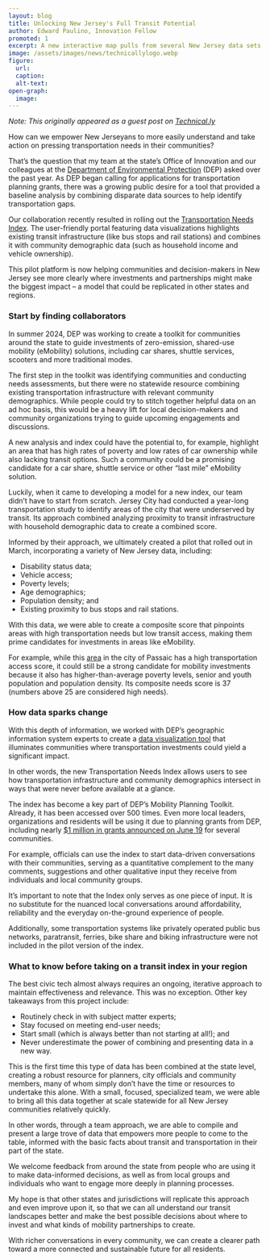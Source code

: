 ```yaml
---
layout: blog
title: Unlocking New Jersey's Full Transit Potential
author: Edward Paulino, Innovation Fellow
promoted: 1
excerpt: A new interactive map pulls from several New Jersey data sets to show where transportation needs are high but access to transportation is low. 
image: /assets/images/news/technicallylogo.webp
figure:
  url: 
  caption: 
  alt-text: 
open-graph:
  image:
---
```


*Note: This originally appeared as a guest post on [Technical.ly](https://technical.ly/civic-news/new-jersey-transportation-needs-index-guest-post/)*

How can we empower New Jerseyans to more easily understand and take action on pressing transportation needs in their communities? 

That’s the question that my team at the state’s Office of Innovation and our colleagues at the [Department of Environmental Protection](https://dep.nj.gov/) (DEP) asked over the past year. As DEP began calling for applications for transportation planning grants, there was a growing public desire for a tool that provided a baseline analysis by combining disparate data sources to help identify transportation gaps.

Our collaboration recently resulted in rolling out the [Transportation Needs Index](https://storymaps.arcgis.com/stories/7e6916e5a99e4eb08ee6c749d5bcf9ce). The user-friendly portal featuring data visualizations highlights existing transit infrastructure (like bus stops and rail stations) and combines it with community demographic data (such as household income and vehicle ownership).

This pilot platform is now helping communities and decision-makers in New Jersey see more clearly where investments and partnerships might make the biggest impact – a model that could be replicated in other states and regions.

### **Start by finding collaborators**

In summer 2024, DEP was working to create a toolkit for communities around the state to guide investments of zero-emission, shared-use mobility (eMobility) solutions, including car shares, shuttle services, scooters and more traditional modes.

The first step in the toolkit was identifying communities and conducting needs assessments, but there were no statewide resource combining existing transportation infrastructure with relevant community demographics. While people could try to stitch together helpful data on an ad hoc basis, this would be a heavy lift for local decision-makers and community organizations trying to guide upcoming engagements and discussions.

A new analysis and index could have the potential to, for example, highlight an area that has high rates of poverty and low rates of car ownership while also lacking transit options. Such a community could be a promising candidate for a car share, shuttle service or other “last mile” eMobility solution.

Luckily, when it came to developing a model for a new index, our team didn’t have to start from scratch. Jersey City had conducted a year-long transportation study to identify areas of the city that were underserved by transit. Its approach combined analyzing proximity to transit infrastructure with household demographic data to create a combined score. 

Informed by their approach, we ultimately created a pilot that rolled out in March, incorporating a variety of New Jersey data, including:

* Disability status data;  
* Vehicle access;  
* Poverty levels;  
* Age demographics;  
* Population density; and  
* Existing proximity to bus stops and rail stations.

With this data, we were able to create a composite score that pinpoints areas with high transportation needs but low transit access, making them prime candidates for investments in areas like eMobility.

For example, while this [area](https://experience.arcgis.com/experience/270e8785ee8c432cbd7fbdc195c7b293#data_s=id%3A9797eb718fb14273a957ccb1a45dbe76-19548bf4e42-layer-25-19548bf034c-layer-24%3A3311) in the city of Passaic has a high transportation access score, it could still be a strong candidate for mobility investments because it also has higher-than-average poverty levels, senior and youth population and population density. Its composite needs score is 37 (numbers above 25 are considered high needs).   

### **How data sparks change**

With this depth of information, we worked with DEP’s geographic information system experts to create a [data visualization tool](https://experience.arcgis.com/experience/270e8785ee8c432cbd7fbdc195c7b293) that illuminates communities where transportation investments could yield a significant impact. 

In other words, the new Transportation Needs Index allows users to see how transportation infrastructure and community demographics intersect in ways that were never before available at a glance.

The index has become a key part of DEP’s Mobility Planning Toolkit. Already, it has been accessed over 500 times. Even more local leaders, organizations and residents will be using it due to planning grants from DEP, including nearly [$1 million in grants announced on June 19](https://dep.nj.gov/newsrel/25_0032/) for several communities.

For example, officials can use the index to start data-driven conversations with their communities, serving as a quantitative complement to the many comments, suggestions and other qualitative input they receive from individuals and local community groups. 

It’s important to note that the Index only serves as one piece of input. It is no substitute for the nuanced local conversations around affordability, reliability and the everyday on-the-ground experience of people. 

Additionally, some transportation systems like privately operated public bus networks, paratransit, ferries, bike share and biking infrastructure were not included in the pilot version of the index.  

### **What to know before taking on a transit index in your region**

The best civic tech almost always requires an ongoing, iterative approach to maintain effectiveness and relevance. This was no exception. Other key takeaways from this project include:

* Routinely check in with subject matter experts;  
* Stay focused on meeting end-user needs;  
* Start small (which is always better than not starting at all\!); and  
* Never underestimate the power of combining and presenting data in a new way.

This is the first time this type of data has been combined at the state level, creating a robust resource for planners, city officials and community members, many of whom simply don’t have the time or resources to undertake this alone. With a small, focused, specialized team, we were able to bring all this data together at scale statewide for all New Jersey communities relatively quickly. 

In other words, through a team approach, we are able to compile and present a large trove of data that empowers more people to come to the table, informed with the basic facts about transit and transportation in their part of the state.

We welcome feedback from around the state from people who are using it to make data-informed decisions, as well as from local groups and individuals who want to engage more deeply in planning processes. 

My hope is that other states and jurisdictions will replicate this approach and even improve upon it, so that we can all understand our transit landscapes better and make the best possible decisions about where to invest and what kinds of mobility partnerships to create. 

With richer conversations in every community, we can create a clearer path toward a more connected and sustainable future for all residents.

